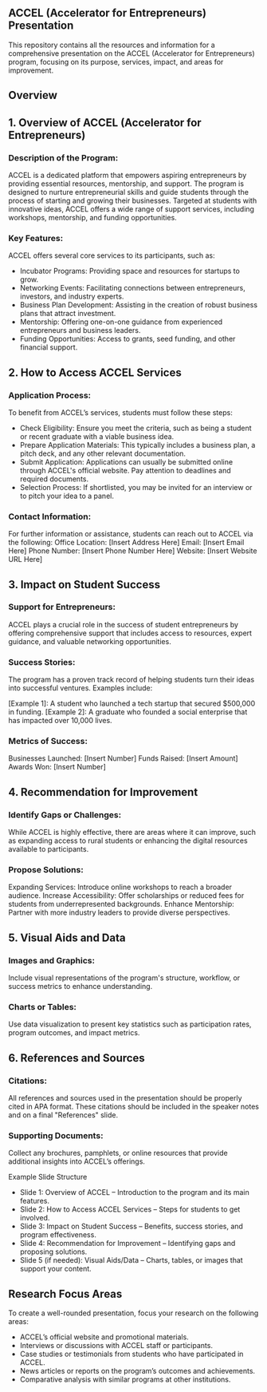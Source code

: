 ## ACCEL (Accelerator for Entrepreneurs) Presentation
This repository contains all the resources and information for a comprehensive presentation on the ACCEL (Accelerator for Entrepreneurs) program, focusing on its purpose, services, impact, and areas for improvement.

## Overview

## 1. Overview of ACCEL (Accelerator for Entrepreneurs)
### Description of the Program:
ACCEL is a dedicated platform that empowers aspiring entrepreneurs by providing essential resources, mentorship, and support. The program is designed to nurture entrepreneurial skills and guide students through the process of starting and growing their businesses. Targeted at students with innovative ideas, ACCEL offers a wide range of support services, including workshops, mentorship, and funding opportunities.

### Key Features:
ACCEL offers several core services to its participants, such as:
- Incubator Programs: Providing space and resources for startups to grow.
- Networking Events: Facilitating connections between entrepreneurs, investors, and industry experts.
- Business Plan Development: Assisting in the creation of robust business plans that attract investment.
- Mentorship: Offering one-on-one guidance from experienced entrepreneurs and business leaders.
- Funding Opportunities: Access to grants, seed funding, and other financial support.

## 2. How to Access ACCEL Services
### Application Process:
To benefit from ACCEL’s services, students must follow these steps:
- Check Eligibility: Ensure you meet the criteria, such as being a student or recent graduate with a viable business idea.
- Prepare Application Materials: This typically includes a business plan, a pitch deck, and any other relevant documentation.
- Submit Application: Applications can usually be submitted online through ACCEL's official website. Pay attention to deadlines and required documents.
- Selection Process: If shortlisted, you may be invited for an interview or to pitch your idea to a panel.

### Contact Information:
For further information or assistance, students can reach out to ACCEL via the following:
Office Location: [Insert Address Here]
Email: [Insert Email Here]
Phone Number: [Insert Phone Number Here]
Website: [Insert Website URL Here]

## 3. Impact on Student Success
### Support for Entrepreneurs:
ACCEL plays a crucial role in the success of student entrepreneurs by offering comprehensive support that includes access to resources, expert guidance, and valuable networking opportunities.

### Success Stories:
The program has a proven track record of helping students turn their ideas into successful ventures. Examples include:

[Example 1]: A student who launched a tech startup that secured $500,000 in funding.
[Example 2]: A graduate who founded a social enterprise that has impacted over 10,000 lives.

### Metrics of Success:

Businesses Launched: [Insert Number]
Funds Raised: [Insert Amount]
Awards Won: [Insert Number]

## 4. Recommendation for Improvement
### Identify Gaps or Challenges:
While ACCEL is highly effective, there are areas where it can improve, such as expanding access to rural students or enhancing the digital resources available to participants.

### Propose Solutions:

Expanding Services: Introduce online workshops to reach a broader audience.
Increase Accessibility: Offer scholarships or reduced fees for students from underrepresented backgrounds.
Enhance Mentorship: Partner with more industry leaders to provide diverse perspectives.

## 5. Visual Aids and Data
### Images and Graphics:
Include visual representations of the program's structure, workflow, or success metrics to enhance understanding.

### Charts or Tables:
Use data visualization to present key statistics such as participation rates, program outcomes, and impact metrics.

## 6. References and Sources
### Citations:
All references and sources used in the presentation should be properly cited in APA format. These citations should be included in the speaker notes and on a final "References" slide.

### Supporting Documents:
Collect any brochures, pamphlets, or online resources that provide additional insights into ACCEL’s offerings.

Example Slide Structure
- Slide 1: Overview of ACCEL – Introduction to the program and its main features.
- Slide 2: How to Access ACCEL Services – Steps for students to get involved.
- Slide 3: Impact on Student Success – Benefits, success stories, and program effectiveness.
- Slide 4: Recommendation for Improvement – Identifying gaps and proposing solutions.
- Slide 5 (if needed): Visual Aids/Data – Charts, tables, or images that support your content.

## Research Focus Areas
To create a well-rounded presentation, focus your research on the following areas:
- ACCEL’s official website and promotional materials.
- Interviews or discussions with ACCEL staff or participants.
- Case studies or testimonials from students who have participated in ACCEL.
- News articles or reports on the program’s outcomes and achievements.
- Comparative analysis with similar programs at other institutions.
